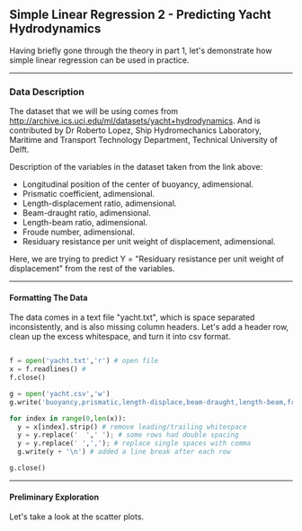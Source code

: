 ## Simple Linear Regression 2 - Predicting Yacht Hydrodynamics

Having briefly gone through the theory in part 1, let's demonstrate how simple linear regression can be used in practice.

<hr>

### Data Description

The dataset that we will be using comes from http://archive.ics.uci.edu/ml/datasets/yacht+hydrodynamics. And is contributed by Dr Roberto Lopez, Ship Hydromechanics Laboratory, Maritime and Transport Technology Department, Technical University of Delft.

Description of the variables in the dataset taken from the link above:

* Longitudinal position of the center of buoyancy, adimensional.
* Prismatic coefficient, adimensional.
* Length-displacement ratio, adimensional. 
* Beam-draught ratio, adimensional. 
* Length-beam ratio, adimensional. 
* Froude number, adimensional. 
* Residuary resistance per unit weight of displacement, adimensional.

Here, we are trying to predict Y = "Residuary resistance per unit weight of displacement" from the rest of the variables.

<hr>

#### Formatting The Data

The data comes in a text file "yacht.txt", which is space separated inconsistently, and is also missing column headers. Let's add a header row, clean up the excess whitespace, and turn it into csv format.

```python

f = open('yacht.txt','r') # open file
x = f.readlines() # 
f.close()

g = open('yacht.csv','w')
g.write('buoyancy,prismatic,length-displace,beam-draught,length-beam,froude,resist\n') # write header row

for index in range(0,len(x)):
  y = x[index].strip() # remove leading/trailing whitespace
  y = y.replace('  ',' '); # some rows had double spacing
  y = y.replace(' ',','); # replace single spaces with comma
  g.write(y + '\n') # added a line break after each row

g.close()

```

<hr>

#### Preliminary Exploration

Let's take a look at the scatter plots.



